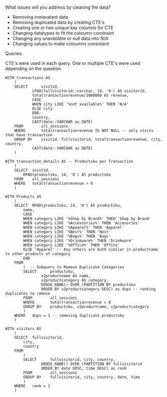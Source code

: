 What issues will you address by cleaning the data?

- Removing irrelevatant data
- Removing duplicated data by creating CTE's
- Creating one or two unique key columns for CTE
- Changing datatypes to fit the coloumn constraint
- Changing any unavailable or null data into N/A
- Changing values to make coloumns consistent

Queries:

CTE's were used in each query. One or multiple CTE's were used depending on the question.

```
WITH transactions AS
	(
	SELECT		visitid,
			LPAD(fullvisitorid::varchar, 19, '0') AS visitorid,
			totaltransactionrevenue/1000000 AS revenue,
			CASE 
			WHEN city LIKE '%not available%' THEN 'N/A'
			ELSE city
			END,
			country,
			CAST(date::VARCHAR as DATE)
	FROM  		all_sessions
	WHERE   	totaltransactionrevenue IS NOT NULL -- only visits that have transaction
	GROUP BY	visitid, fullvisitorid, totaltransactionrevenue, city, country,
			CAST(date::VARCHAR as DATE)
	)
```

```
WITH transaction_details AS -- Productsku per Transaction
	(
	SELECT	visitid,
		RPAD(productsku, 14, '0') AS productsku
	FROM   	all_sessions
	WHERE	totaltransactionrevenue > 0
	)
```

```
WITH Products AS  
	(
	SELECT	RPAD(productsku, 14, '0') AS productsku,
		name,
		CASE
		WHEN category LIKE '%Shop by Brand%' THEN 'Shop by Brand'
		WHEN category LIKE '%Accessories%' THEN 'Accesories'
		WHEN category LIKE '%Apparel%' THEN 'Apparel'
		WHEN category LIKE '%Nest%' THEN 'Nest'
		WHEN category LIKE '%Bags%' THEN 'Bags'
		WHEN category LIKE '%Drinkware%' THEN 'Drinkware'
		WHEN category LIKE '%Office%' THEN 'Office'
		ELSE 'Apparel' -- Any others are both similar in productname to other products of category
		END
	FROM
		(  -- Subquery to Remove Duplicate Categories
		SELECT		productsku,
				v2productname AS name,
				v2productcategory AS category,
				DENSE_RANK() OVER (PARTITION BY productsku
				ORDER BY v2productcategory DESC) as dups -- ranking duplicates to remove
		FROM    	all_sessions
		WHERE   	totaltransactionrevenue > 0
		GROUP BY	productsku, v2productname, v2productcategory
		)
	WHERE	dups = 1 -- removing duplicate productsku
	)
```

```
WITH visitors AS
	(
	SELECT	fullvisitorid,
		city,
		country
	FROM
		(
		SELECT		fullvisitorid, city, country,
				DENSE_RANK() OVER (PARTITION BY fullvisitorid
				ORDER BY date DESC, time DESC) as rank
		FROM		all_sessions
		GROUP BY	fullvisitorid, city, country, date, time
		)
	WHERE	rank = 1
	)
```











